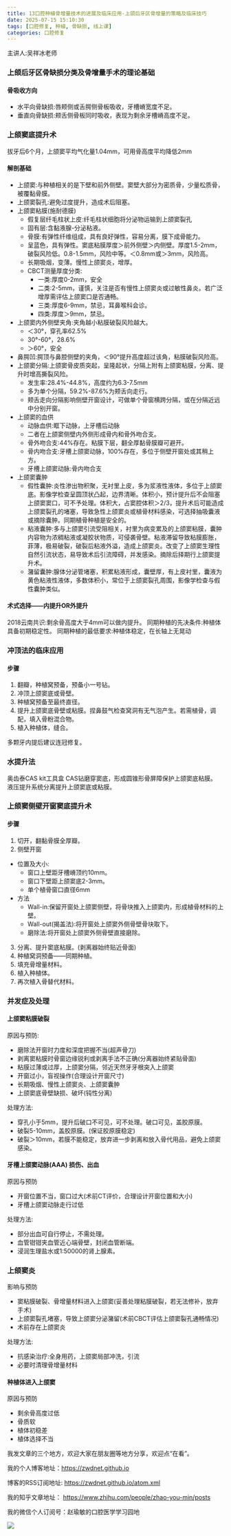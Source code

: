 ```yaml
---
title: 13口腔种植骨增量技术的进展及临床应用-上颌后牙区骨增量的策略及临床技巧
date: 2025-07-15 15:10:30
tags: [口腔修复, 种植, 骨缺损, 线上课]
categories: 口腔修复
---
```

主讲人:吴祥冰老师
### 上颌后牙区骨缺损分类及骨增量手术的理论基础
####  骨吸收方向
- 水平向骨缺损:唇颊侧或舌腭侧骨板吸收，牙槽嵴宽度不足。
- 垂直向骨缺损:颊舌侧骨板同时吸收，表现为剩余牙槽嵴高度不足。
### 上颌窦底提升术
拔牙后6个月，上颌窦平均气化量1.04mm，可用骨高度平均降低2mm
#### 解剖基础
- 上颌窦:与种植相关的是下壁和前外侧壁。窦壁大部分为密质骨，少量松质骨，被覆黏骨膜。
- 上颌窦裂孔:避免过度提升，造成术后阻塞。
- 上颌窦粘膜(施耐德膜)
    - 假复层纤毛柱状上皮:纤毛柱状细胞将分泌物运输到上颌窦裂孔
    - 固有层:含黏液腺-分泌粘液。
    - 骨膜:有弹性纤维组成，具有良好弹性，容易分离，膜下成骨能力。
    - 呈蓝色，具有弹性。窦底粘膜厚度＞前外侧壁＞内侧壁。厚度1.5-2mm，破裂风险低。0.8-1.5mm，风险中等。＜0.8mm或＞3mm，风险高。
    - 长期吸烟，变薄。慢性上颌窦炎，增厚。
    - CBCT测量厚度分类:
	    - 一类:厚度0-2mm，安全
	    - 二类:2-5mm，谨慎，关注是否有慢性上颌窦炎或过敏性鼻炎。若广泛增厚需评估上颌窦口是否通畅。
	    - 三类:厚度6-9mm，禁忌，耳鼻喉科会诊。
	    - 四类:厚度＞9mm，禁忌。
- 上颌窦内外侧壁夹角:夹角越小粘膜破裂风险越大。
    - ＜30°，穿孔率62.5%
    - 30°-60°，28.6%
    - ＞60°，安全
- 鼻腭凹:腭顶与鼻腔侧壁的夹角，＜90°提升高度超过该角，粘膜破裂风险高。
- 上颌窦分隔:上颌窦骨皮质突起，呈隆起状，分隔上附有上颌窦粘膜，分离、提升时增高撕裂风险。
    - 发生率:28.4%-44.8%，高度约为6.3-7.5mm
    - 多为单个分隔，59.2%-87.6%为颊舌向走行。
    - 颊舌走向分隔影响侧壁开窗设计，可做单个骨窗横跨分隔，或在分隔近远中分别开窗。
- 上颌窦的血供
    - 动脉血供:眶下动脉，上牙槽后动脉
    - 二者在上颌窦侧壁内外侧形成骨内和骨外吻合支。
    - 骨外吻合支:44%存在。粘膜下层，翻全厚黏骨膜瓣可避开。
    - 骨内吻合支:牙槽上颌窦动脉，100%存在，多位于侧壁开窗处或其稍上方。
    - 牙槽上颌窦动脉:骨内吻合支
- 上颌窦囊肿
    - 假性囊肿:炎性渗出物积聚，无衬里上皮，多为浆液性液体，多位于上颌窦底。影像学检查呈圆顶状凸起，边界清晰。体积小，预计提升后不会阻塞上颌窦窦口，可不予处理。体积大，占窦腔体积＞2/3，提升术后可能造成上颌窦裂孔的堵塞，导致急性上颌窦炎或植骨材料感染，可选择抽吸囊液或摘除囊肿。同期植骨种植是安全的。
     - 粘液囊肿:多与上颌窦引流受阻相关，衬里为病变累及的上颌窦粘膜，囊肿内容物为浓稠粘液或凝胶状物质，可侵袭骨壁。粘液滞留导致粘膜膨胀，菲薄，极易破裂，破裂后粘液外溢，造成上颌窦炎。改变了上颌窦生理性自然引流状态，易导致术后引流障碍，并发感染。摘除后择期行上颌窦提升术。
    - 潴留囊肿:腺体分泌管堵塞，积累粘液形成，囊壁厚，有上皮衬里，囊液为黄色粘液性液体，多数体积小，常位于上颌窦裂孔周围，影像学检查与假性囊肿类似。
#### 术式选择——内提升OR外提升
2018云南共识:剩余骨高度大于4mm可以做内提升。
同期种植的先决条件:种植体具备初期稳定性。
同期种植的最低要求:种植体稳定，在长轴上无晃动 

### 冲顶法的临床应用
#### 步骤
1. 翻瓣，种植窝预备，预备小一号钻。
2. 冲顶上颌窦底或骨壁。
3. 种植窝预备至最终直径。
4. 提升上颌窦底骨壁或粘膜。捏鼻鼓气检查窝洞有无气泡产生。若需植骨，调配，填入骨粉混合物。
5. 植入种植体，缝合。

多颗牙内提后建议连冠修复。

### 水提升法
奥齿泰CAS kit工具盒
CAS钻磨穿窦底，形成圆锥形骨屏障保护上颌窦底粘膜。
液压提升系统分离提升上颌窦底或粘膜。

### 上颌窦侧壁开窗窦底提升术
#### 步骤
1. 切开，翻黏骨膜全厚瓣。
2. 侧壁开窗

- 位置及大小:
    - 窗口上壁距牙槽嵴顶约10mm。
    - 窗口下壁距上颌窦底2-3mm。
    - 单个植骨窗口直径6mm
- 方法
    - Wall-in:保留开窗处上颌窦侧壁，将骨块推入上颌窦内，形成植骨材料的上壁。
    - Wall-out(揭盖法):将开窗处上颌窦外侧骨壁骨块取下。
    - 磨除法:将开窗处上颌窦外侧骨壁直接磨除。
3. 分离、提升窦底粘膜。(剥离器始终贴近骨面)
4. 种植窝洞预备——同期种植。
5. 填充骨增量材料。
6. 植入种植体。
7. 再次植入骨替代材料。

### 并发症及处理
####  上颌窦粘膜破裂
原因与预防:
- 磨除法开窗时力度和深度把握不当(超声骨刀)
- 剥离窦粘膜时骨窗边缘锐利或剥离手法不正确(分离器始终紧贴骨面)
- 粘膜过薄或过厚，上颌窦分隔，邻近天然牙牙根突入上颌窦
- 开窗过小，盲视操作(合理设计开窗尺寸)
- 长期吸烟、慢性上颌窦炎、上颌窦囊肿
- 上颌窦底骨壁缺损、破坏(钝性分离)

处理方法:
- 穿孔小于5mm，提升后破口不可见，可不处理。破口可见，盖胶原膜。
- 破裂5-10mm，盖胶原膜。(保证胶原膜稳定)
- 破裂＞10mm，若膜不能稳定，放弃进一步剥离和放入骨代用品，避免上颌窦感染。
#### 牙槽上颌窦动脉(AAA) 损伤、出血
原因与预防
- 开窗位置不当，窗口过大(术前CT评价，合理设计开窗位置和大小)
- 牙槽上颌窦动脉走行过低

处理方法:
- 部分出血可自行停止，不需处理。
- 血管钳钳夹血管近心端骨壁，封闭血管断端。
- 浸润生理盐水或1:50000的肾上腺素。

### 上颌窦炎
影响与预防
- 窦粘膜破裂、骨增量材料进入上颌窦(妥善处理粘膜破裂，若无法修补，放弃手术)
- 上颌窦裂孔堵塞，导致上颌窦分泌潴留(术前CBCT评估上颌窦裂孔通畅情况)
- 术前存在上颌窦炎

处理方法:
- 抗感染治疗:全身用药，上颌窦局部冲洗，引流
- 必要时清理骨增量材料

#### 种植体进入上颌窦
原因与预防
- 剩余骨高度过低
- 骨质软
- 植体初稳差
- 植体选择不当



我发文章的三个地方，欢迎大家在朋友圈等地方分享，欢迎点“在看”。

我的个人博客地址：https://zwdnet.github.io

博客的RSS订阅地址: https://zwdnet.github.io/atom.xml

我的知乎文章地址： https://www.zhihu.com/people/zhao-you-min/posts

我的微信个人订阅号：赵瑜敏的口腔医学学习园地

![](https://zymblog-1258069789.cos.ap-chengdu.myqcloud.com/other/wx.jpg)